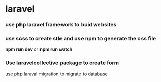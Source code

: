 # laravel
<h3>use php laravel framework to buid websites</h3>

<h3>use scss to create stle and use npm to generate the css file</h3>
<strong>npm run dev</strong>
or
<strong>npm run watch</strong>
<h3>Use laravelcollective package to create form</h3>
use php laraval migration to migrate to database 
